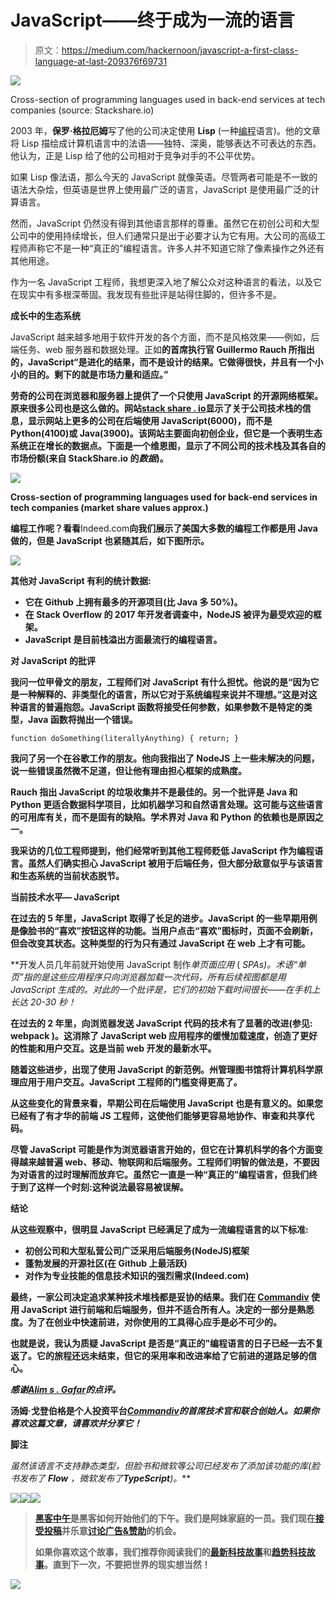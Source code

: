 # JavaScript——终于成为一流的语言

> 原文：<https://medium.com/hackernoon/javascript-a-first-class-language-at-last-209376f69731>

![](img/ec56f33bc66f00a8ed21b36cbc4cb776.png)

Cross-section of programming languages used in back-end services at tech companies (source: Stackshare.io)

2003 年，**保罗·格拉厄姆**写了他的公司决定使用 **Lisp** (一种[编程](https://hackernoon.com/tagged/programming)语言)。他的文章将 Lisp 描绘成计算机语言中的法语——独特、深奥，能够表达不可表达的东西。他认为，正是 Lisp 给了他的公司相对于竞争对手的不公平优势。

如果 Lisp 像法语，那么今天的 JavaScript 就像英语。尽管两者可能是不一致的语法大杂烩，但英语是世界上使用最广泛的语言，JavaScript 是使用最广泛的计算语言。

然而，JavaScript 仍然没有得到其他语言那样的尊重。虽然它在初创公司和大型公司中的使用持续增长，但人们通常只是出于必要才认为它有用。大公司的高级工程师声称它不是一种“真正的”编程语言。许多人并不知道它除了像素操作之外还有其他用途。

作为一名 JavaScript 工程师，我想更深入地了解公众对这种语言的看法，以及它在现实中有多根深蒂固。我发现有些批评是站得住脚的，但许多不是。

**成长中的生态系统**

JavaScript 越来越多地用于软件开发的各个方面，而不是风格效果——例如，后端任务、web 服务器和数据处理。正如[](https://zeit.co/)**的首席执行官 Guillermo Rauch 所指出的，JavaScript“是进化的结果，而不是设计的结果。它做得很快，并且有一个小小的目的。剩下的就是市场力量和适应。”**

**劳奇的公司在浏览器和服务器上提供了一个只使用 JavaScript 的开源网络框架。原来很多公司也是这么做的。网站[**stack share . io**](http://www.stackshare.io)显示了关于公司技术栈的信息，显示网站上更多的公司在后端使用 JavaScript(6000)，而不是 Python(4100)或 Java(3900)。该网站主要面向初创企业，但它是一个表明生态系统正在增长的数据点。下面是一个维恩图，显示了不同公司的技术栈及其各自的市场份额(来自 StackShare.io 的*数据*)。**

**![](img/ec56f33bc66f00a8ed21b36cbc4cb776.png)**

**Cross-section of programming languages used for back-end services in tech companies (market share values approx.)**

**编程工作呢？看看**Indeed.com**向我们展示了美国大多数的编程工作都是用 Java 做的，但是 JavaScript 也紧随其后，如下图所示。**

**![](img/24987fa2920fa2bbc0dd2c0b10bdd87b.png)**

**其他对 JavaScript 有利的统计数据:**

*   **它在 **Github** 上拥有最多的开源项目(比 Java 多 50%)。**
*   **在 **Stack Overflow** 的 2017 年开发者调查中，NodeJS 被评为最受欢迎的框架。**
*   **JavaScript 是目前栈溢出方面最流行的编程语言。**

**对 JavaScript 的批评**

**我问一位甲骨文的朋友，工程师们对 JavaScript 有什么担忧。他说的是“因为它是一种解释的、非类型化的语言，所以它对于系统编程来说并不理想。”这是对这种语言的普遍抱怨。JavaScript 函数将接受任何参数，如果参数不是特定的类型，Java 函数将抛出一个错误。**

```
function doSomething(literallyAnything) { return; }
```

**我问了另一个在谷歌工作的朋友。他向我指出了 NodeJS 上一些未解决的问题，说一些错误虽然微不足道，但让他有理由担心框架的成熟度。**

**Rauch 指出 JavaScript 的垃圾收集并不是最佳的。另一个批评是 Java 和 Python 更适合数据科学项目，比如机器学习和自然语言处理。这可能与这些语言的可用库有关，而不是固有的缺陷。学术界对 Java 和 Python 的依赖也是原因之一。**

**我采访的几位工程师提到，他们经常听到其他工程师贬低 JavaScript 作为编程语言。虽然人们确实担心 JavaScript 被用于后端任务，但大部分敌意似乎与该语言和生态系统的当前状态脱节。**

****当前技术水平— JavaScript****

**在过去的 5 年里，JavaScript 取得了长足的进步。JavaScript 的一些早期用例是像脸书的“喜欢”按钮这样的功能。当用户点击“喜欢”图标时，页面不会刷新，但会改变其状态。这种类型的行为只有通过 JavaScript 在 web 上才有可能。**

**开发人员几年前就开始使用 JavaScript 制作*单页面应用* ( *SPAs)。*术语“单页”指的是这些应用程序只向浏览器加载一次代码，所有后续视图都是用 JavaScript 生成的。对此的一个批评是，它们的初始下载时间很长——在手机上长达 20-30 秒！**

**在过去的 2 年里，向浏览器发送 JavaScript 代码的技术有了显著的改进(参见: **webpack** )。这消除了 JavaScript web 应用程序的缓慢加载速度，创造了更好的性能和用户交互。这是当前 web 开发的最新水平。**

**随着这些进步，出现了使用 JavaScript 的新范例。州管理图书馆将计算机科学原理应用于用户交互。JavaScript 工程师的门槛变得更高了。**

**从这些变化的背景来看，早期公司在后端使用 JavaScript 也是有意义的。如果您已经有了有才华的前端 JS 工程师，这使他们能够更容易地协作、审查和共享代码。**

**尽管 JavaScript 可能是作为浏览器语言开始的，但它在计算机科学的各个方面变得越来越普遍 web、移动、物联网和后端服务。工程师们明智的做法是，不要因为对语言的过时理解而放弃它。虽然它一直是一种“真正的”编程语言，但我们终于到了这样一个时刻:这种说法最容易被误解。**

****结论****

**从这些观察中，很明显 JavaScript 已经满足了成为一流编程语言的以下标准:**

*   **初创公司和大型私营公司广泛采用后端服务(NodeJS)框架**
*   **蓬勃发展的开源社区(在 Github 上最活跃)**
*   **对作为专业技能的信息技术知识的强烈需求(Indeed.com)**

**最终，一家公司决定追求某种技术堆栈都是妥协的结果。我们在 [**Commandiv**](http://www.commandiv.com) 使用 JavaScript 进行前端和后端服务，但并不适合所有人。决定的一部分是熟悉度。为了在创业中快速前进，对你使用的工具得心应手是必不可少的。**

**也就是说，我认为质疑 JavaScript 是否是“真正的”编程语言的日子已经一去不复返了。它的旅程还远未结束，但它的采用率和改进率给了它前进的道路足够的信心。**

***感谢*[*Alim s . Gafar*](https://medium.com/u/acf3fdf117eb?source=post_page-----209376f69731--------------------------------)*的点评。***

**汤姆·戈登伯格是个人投资平台[*Commandiv*](http://www.commandiv.com/)*的首席技术官和联合创始人。如果你喜欢这篇文章，请喜欢并分享它！***

****脚注****

**虽然该语言不支持静态类型，但脸书和微软等公司已经发布了添加该功能的库(脸书发布了 ***Flow*** *，微软发布了****TypeScript****)。***

**[![](img/50ef4044ecd4e250b5d50f368b775d38.png)](http://bit.ly/HackernoonFB)****[![](img/979d9a46439d5aebbdcdca574e21dc81.png)](https://goo.gl/k7XYbx)****[![](img/2930ba6bd2c12218fdbbf7e02c8746ff.png)](https://goo.gl/4ofytp)**

> **[黑客中午](http://bit.ly/Hackernoon)是黑客如何开始他们的下午。我们是阿妹家庭的一员。我们现在[接受投稿](http://bit.ly/hackernoonsubmission)并乐意[讨论广告&赞助](mailto:partners@amipublications.com)的机会。**
> 
> **如果你喜欢这个故事，我们推荐你阅读我们的[最新科技故事](http://bit.ly/hackernoonlatestt)和[趋势科技故事](https://hackernoon.com/trending)。直到下一次，不要把世界的现实想当然！**

**![](img/be0ca55ba73a573dce11effb2ee80d56.png)**
